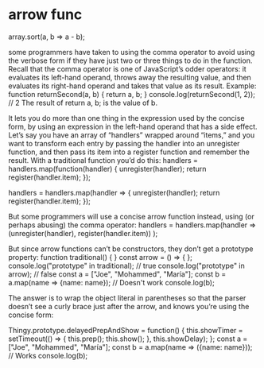 # arrow func

array.sort(a, b => a - b);

some programmers have taken to using the comma operator to avoid using the
verbose form if they have just two or three things to do in the function. Recall that
the comma operator is one of JavaScript’s odder operators: it evaluates its left-hand
operand, throws away the resulting value, and then evaluates its right-hand operand
and takes that value as its result. Example:
function returnSecond(a, b) {
 return a, b;
}
console.log(returnSecond(1, 2)); // 2
The result of return a, b; is the value of b.

 It lets you do more than one thing in the
expression used by the concise form, by using an expression in the left-hand operand
that has a side effect. Let’s say you have an array of “handlers” wrapped around
“items,” and you want to transform each entry by passing the handler into an
unregister function, and then pass its item into a register function and remember the result. With a traditional function you’d do this:
handlers = handlers.map(function(handler) {
  unregister(handler);
  return register(handler.item);
});

handlers = handlers.map(handler => {
 unregister(handler);
 return register(handler.item);
});

But some programmers will use a concise arrow function instead, using (or perhaps
abusing) the comma operator:
handlers = handlers.map(handler =>
 (unregister(handler), register(handler.item))
);


But since arrow functions can’t be constructors, they don’t get a prototype property:
function traditional() {
}
const arrow = () => {
};
console.log("prototype" in traditional); // true
console.log("prototype" in arrow); // false
const a = ["Joe", "Mohammed", "María"];
const b = a.map(name => {name: name}); // Doesn't work
console.log(b);

The answer is to wrap the object literal in parentheses so that the parser doesn’t see a curly brace just
after the arrow, and knows you’re using the concise form:

Thingy.prototype.delayedPrepAndShow = function() {
 this.showTimer = setTimeout(() => {
 this.prep();
 this.show();
 }, this.showDelay);
};
const a = ["Joe", "Mohammed", "María"];
const b = a.map(name => ({name: name})); // Works
console.log(b);
